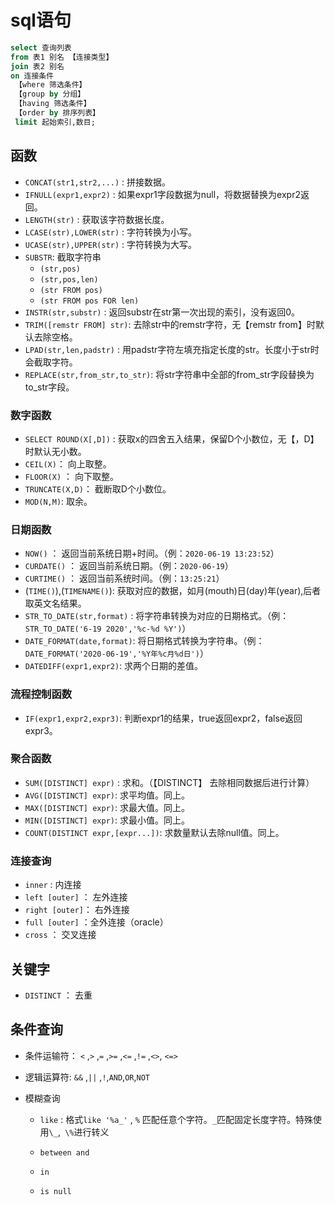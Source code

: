# sql语句

```sql
select 查询列表
from 表1 别名 【连接类型】
join 表2 别名
on 连接条件
 【where 筛选条件】
 【group by 分组】
 【having 筛选条件】
 【order by 排序列表】
 limit 起始索引,数目;
```

## 函数

* `CONCAT(str1,str2,...)` : 拼接数据。
* `IFNULL(expr1,expr2)`     : 如果expr1字段数据为null，将数据替换为expr2返回。
* `LENGTH(str)`                      : 获取该字符数据长度。
* `LCASE(str),LOWER(str)` : 字符转换为小写。
* `UCASE(str),UPPER(str)` : 字符转换为大写。
* `SUBSTR`: 截取字符串
  * `(str,pos)`
  * `(str,pos,len)`
  * `(str FROM pos)`
  * `(str FROM pos FOR len)`
* `INSTR(str,substr)`           : 返回substr在str第一次出现的索引，没有返回0。
* `TRIM([remstr FROM] str)`: 去除str中的remstr字符，无【remstr from】时默认去除空格。
* `LPAD(str,len,padstr)`      : 用padstr字符左填充指定长度的str。长度小于str时会截取字符。
* `REPLACE(str,from_str,to_str)`: 将str字符串中全部的from_str字段替换为to_str字段。

### 数字函数

* `SELECT ROUND(X[,D])` :  获取x的四舍五入结果，保留D个小数位，无【，D】时默认无小数。
* `CEIL(X)`： 向上取整。
* `FLOOR(X)` ： 向下取整。
* `TRUNCATE(X,D)`： 截断取D个小数位。
* `MOD(N,M)`: 取余。

### 日期函数

* `NOW()` ： 返回当前系统日期+时间。（例：`2020-06-19 13:23:52`）
* `CURDATE()` ： 返回当前系统日期。（例：`2020-06-19`）
* `CURTIME()` ： 返回当前系统时间。（例：`13:25:21`）
* (`TIME()`),(`TIMENAME()`): 获取对应的数据，如月(mouth)日(day)年(year),后者取英文名结果。
* `STR_TO_DATE(str,format)` : 将字符串转换为对应的日期格式。（例：`STR_TO_DATE('6-19 2020','%c-%d %Y')`）
* `DATE_FORMAT(date,format)`: 将日期格式转换为字符串。（例：`DATE_FORMAT('2020-06-19','%Y年%c月%d日')`）
* `DATEDIFF(expr1,expr2)`:  求两个日期的差值。

### 流程控制函数

* `IF(expr1,expr2,expr3)`: 判断expr1的结果，true返回expr2，false返回expr3。

### 聚合函数

* `SUM([DISTINCT] expr)` : 求和。（【DISTINCT】 去除相同数据后进行计算）
* `AVG([DISTINCT] expr)`: 求平均值。同上。
* `MAX([DISTINCT] expr)`: 求最大值。同上。
* `MIN([DISTINCT] expr)`: 求最小值。同上。
* `COUNT(DISTINCT expr,[expr...])`: 求数量默认去除null值。同上。

### 连接查询

* `inner` : 内连接
* `left [outer]` ： 左外连接
* `right [outer]`： 右外连接
* `full [outer]` ：全外连接（oracle）
* `cross` ： 交叉连接

## 关键字

* `DISTINCT` ： 去重

## 条件查询

* 条件运输符： `<` ,`>` ,`=` ,`>=` ,`<=` ,`!=` ,`<>`, `<=>`

* 逻辑运算符:    `&&` ,`||` ,`!`,`AND`,`OR`,`NOT`

* 模糊查询

  * `like` : 格式`like '%a_'` , `%` 匹配任意个字符。`_`匹配固定长度字符。特殊使用`\_`,` \%`进行转义

  * `between and`

  * `in`

  * `is null`

    

